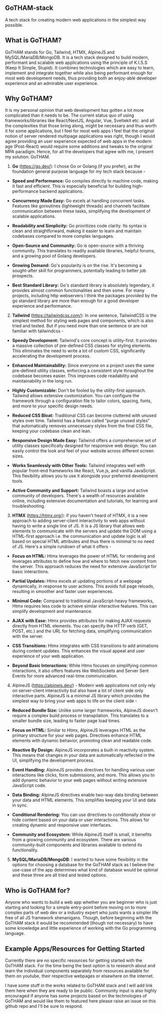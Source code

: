 ## GoTHAM-stack

A tech stack for creating modern web applications in the simplest way possible. 

## What is GoTHAM?

GoTHAM stands for Go, Tailwind, HTMX, AlpineJS and MySQL/MariaDB/MongoDB. It is a tech stack designed to build modern, performant and scalable web applications using the principle of K.I.S.S (Keep It Simple, Stupid). It combines technologies which are easy to learn, implement and integrate together while also being performant enough for most web development needs, thus providing both an enjoy-able developer experience and an admirable user experience.

## Why GoTHAM?

It is my personal opinion that web development has gotten a lot more complicated than it needs to be. The current status quo of using frameworks/libraries like React/NextJS, Angular, Vue, Sveltekit etc. and all the complexities that those bring along, might be necessary and thus worth it for some applications, but I feel for most web apps I feel that the original notion of server rendered multipage applications was right, though I would agree providing an user experience expected of web apps in the modern age (Post-React) would require some additions and tweaks to the original MPA paradigm. Hence, for all the developers that agree with me, I present my solution: GoTHAM.

1. **Go** (https://go.dev/): I chose Go or Golang (if you prefer),  as the foundation general purpose language for my tech stack because -


- **Speed and Performance:**  Go compiles directly to machine code, making it fast and efficient. This is especially beneficial for building high-performance backend applications.
    
-   **Concurrency Made Easy:** Go excels at handling concurrent tasks. Features like goroutines (lightweight threads) and channels facilitate communication between these tasks, simplifying the development of scalable applications.
    
-   **Readability and Simplicity:** Go prioritizes code clarity. Its syntax is clean and straightforward, making it easier to learn and maintain codebases compared to more complex languages.
    
-   **Open-Source and Community:** Go is open-source with a thriving community. This translates to readily available libraries, helpful forums, and a growing pool of Golang developers.
    
-   **Growing Demand:** Go's popularity is on the rise. It's becoming a sought-after skill for programmers, potentially leading to better job prospects.

- **Best Standard Library:** Go's standard library is absolutely legendary, it provides almost common functionalities and then some. For many projects, including http webservers I think the packages provided by the go standard library are more than enough for a good developer experience and performance.

2. **Tailwind** (https://tailwindcss.com/): In one sentence, TailwindCSS is the simplest method for styling web pages and components, which is also tried and tested. But if you need more than one sentence or are not familiar with tailwindcss -

- **Speedy Development:**   Tailwind's core concept is utility-first. It provides a massive collection of pre-defined CSS classes for styling elements. This eliminates the need to write a lot of custom CSS, significantly accelerating the development process.
    
-   **Enhanced Maintainability:** Since everyone on a project uses the same pre-defined utility classes, enforcing a consistent style throughout the codebase becomes easier. This improves code readability and maintainability in the long run.
    
-   **Highly Customizable:** Don't be fooled by the utility-first approach. Tailwind allows extensive customization. You can configure the framework through a configuration file to tailor colors, spacing, fonts, and more to your specific design needs.
    
-   **Reduced CSS Bloat:** Traditional CSS can become cluttered with unused styles over time. Tailwind has a feature called "purge unused styles" that automatically removes unnecessary styles from the final CSS file, keeping your codebase clean and lean.
    
-   **Responsive Design Made Easy:** Tailwind offers a comprehensive set of utility classes specifically designed for responsive web design. You can easily control the look and feel of your website across different screen sizes.
    
-   **Works Seamlessly with Other Tools:** Tailwind integrates well with popular front-end frameworks like React, Vue.js, and vanilla JavaScript. This flexibility allows you to use it alongside your preferred development tools.
    
-   **Active Community and Support:** Tailwind boasts a large and active community of developers. There's a wealth of resources available online, including extensive documentation and tutorials, for learning and troubleshooting.

3. **HTMX** (https://htmx.org/): if you haven't heard of HTMX, it is a new approach to adding server-client interactivity to web apps without having to write a single line of JS. It is a JS library that allows web elements to communicate with the servers and update the DOM using a HTML-first approach i.e. the communication and update logic is all based on special HTML attributes and thus there is minimal to no need of JS. Here's a simple rundown of what it offers - 


-  **Focus on HTML:** Htmx leverages the power of HTML for rendering and leverages attributes to define how and where to fetch new content from the server. This approach reduces the need for extensive JavaScript for basic interactions.
    
-   **Partial Updates:** Htmx excels at updating portions of a webpage dynamically, in response to user actions. This avoids full page reloads, resulting in smoother and faster user experiences.
    
-   **Minimal Code:** Compared to traditional JavaScript-heavy frameworks, Htmx requires less code to achieve similar interactive features. This can simplify development and maintenance.
    
-   **AJAX with Ease:** Htmx provides attributes for making AJAX requests directly from HTML elements. You can specify the HTTP verb (GET, POST, etc.) and the URL for fetching data, simplifying communication with the server.
    
-   **CSS Transitions:** Htmx integrates with CSS transitions to add animations during content updates. This enhances the visual appeal and user experience of your web application.
    
-   **Beyond Basic Interactions:** While Htmx focuses on simplifying common interactions, it also offers features like WebSockets and Server Sent Events for more advanced real-time communication.

4. AlpineJS (https://alpinejs.dev/) - Modern web applications not only rely on server-client interactivity but also have a lot of client  side only interactive parts. AlpineJS is a minimal JS library which provides the simplest way to bring your web apps to life on the client side - 

- **Reduced Bundle Size:** Unlike some larger frameworks, AlpineJS doesn't require a complex build process or transpilation. This translates to a smaller bundle size, leading to faster page load times.
    
-   **Focus on HTML:** Similar to Htmx, AlpineJS leverages HTML as the primary structure for your web pages. Directives enhance HTML elements with dynamic behavior, promoting clean and readable code.
    
-   **Reactive By Design:** AlpineJS incorporates a built-in reactivity system. This means that changes in your data are automatically reflected in the UI, simplifying the development process.
    
-   **Event Handling:** AlpineJS provides directives for handling various user interactions like clicks, form submissions, and more. This allows you to add dynamic behavior to your web pages without writing extensive JavaScript code.
    
-   **Data Binding:** AlpineJS directives enable two-way data binding between your data and HTML elements. This simplifies keeping your UI and data in sync.
    
-   **Conditional Rendering:** You can use directives to conditionally show or hide content based on your data or user interactions. This allows for creating dynamic and responsive user interfaces.
    
-   **Community and Ecosystem:** While AlpineJS itself is small, it benefits from a growing community and ecosystem. There are various community-built components and libraries available to extend its functionality.

5. **MySQL/MariaDB/MongoDB**: I wanted to have some flexibility in the options for choosing a database for the GoTHAM stack as I believe the use-case of the app determines what kind of database would be optimal and these three are all tried and tested options. 

## Who is GoTHAM for?

Anyone who wants to build a web app whether you are  beginner who is just starting and looking for a simple entry-point before moving on to more complex parts of web dev or a industry expert who justs wants a simpler life free of all JS framework shenanigans. Though, before beginning with the GoTHAM stack it would be recommended (though not necessary) to have some knowledge and little experience of working with the Go programming language.

## Example Apps/Resources for Getting Started

Currently there are no specific resources for getting started with the GoTHAM stack. For the time being the best option is to research about and learn the individual components separately from resources available for them on youtube, their respective webpages or elsewhere on the internet.

I have some stuff in the works related to GoTHAM stack and I will add link them here when they are ready to be public. Community input is also highly encouraged if anyone has some projects based on the technologies of GoTHAM and would like them to featured here please raise an issue on this github repo and I'll be sure to respond.
